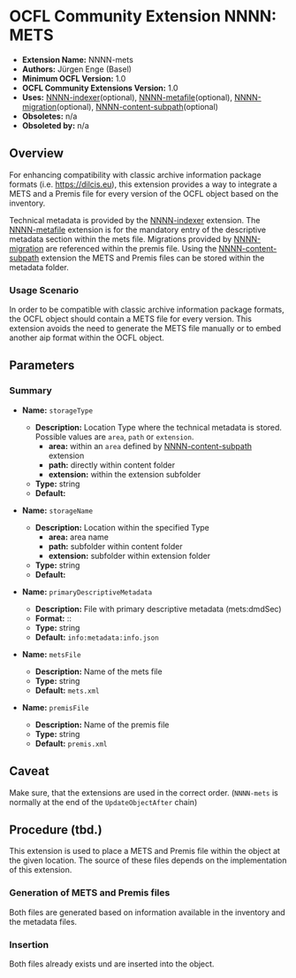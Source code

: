 # OCFL Community Extension NNNN: METS

* **Extension Name:** NNNN-mets
* **Authors:** Jürgen Enge (Basel)
* **Minimum OCFL Version:** 1.0
* **OCFL Community Extensions Version:** 1.0
* **Uses:** [NNNN-indexer](NNNN-indexer.md)(optional), [NNNN-metafile](NNNN-metafile.md)(optional), [NNNN-migration](NNNN-migration.md)(optional), [NNNN-content-subpath](NNNN-content-subpath.md)(optional)
* **Obsoletes:** n/a
* **Obsoleted by:** n/a

## Overview

For enhancing compatibility with classic archive information package 
formats (i.e. https://dilcis.eu), this extension provides a way to 
integrate a METS and a Premis file for every version of 
the OCFL object based on the inventory.

Technical metadata is provided by the [NNNN-indexer](NNNN-indexer.md) extension.
The [NNNN-metafile](NNNN-metafile.md) extension is for the mandatory
entry of the descriptive metadata section within the mets file.
Migrations provided by [NNNN-migration](NNNN-migration.md) are referenced
within the premis file. Using the [NNNN-content-subpath](NNNN-content-subpath.md) 
extension the METS and Premis files can be stored within the metadata folder.

### Usage Scenario

In order to be compatible with classic archive information package formats,
the OCFL object should contain a METS file for every version.
This extension avoids the need to generate the METS file manually or to embed 
another aip format within the OCFL object.

## Parameters

### Summary

* **Name:** `storageType`
    * **Description:** Location Type where the technical metadata is stored. Possible values are
      `area`, `path` or `extension`.
        * **area:** within an `area` defined by [NNNN-content-subpath](NNNN-content-subpath.md)
          extension
        * **path:** directly within content folder
        * **extension:** within the extension subfolder
    * **Type:** string
    * **Default:**

* **Name:** `storageName`
    * **Description:** Location within the specified Type
        * **area:** area name
        * **path:** subfolder within content folder
        * **extension:** subfolder within extension folder
    * **Type:** string
    * **Default:**

* **Name:** `primaryDescriptiveMetadata`
    * **Description:** File with primary descriptive metadata (mets:dmdSec)
    * **Format:** <type>:<area>:<filename>
    * **Type:** string
    * **Default:** `info:metadata:info.json`

* **Name:** `metsFile`
    * **Description:** Name of the mets file
    * **Type:** string
    * **Default:** `mets.xml`

* **Name:** `premisFile`
    * **Description:** Name of the premis file
    * **Type:** string
    * **Default:** `premis.xml`


## Caveat

Make sure, that the extensions are used in the correct order.
(`NNNN-mets` is normally at the end of the `UpdateObjectAfter` chain)


## Procedure (tbd.)

This extension is used to place a METS and Premis file within the object at the given location.
The source of these files depends on the implementation of this extension.

### Generation of METS and Premis files
Both files are generated based on information available in the inventory and the metadata files.

### Insertion
Both files already exists und are inserted into the object.

